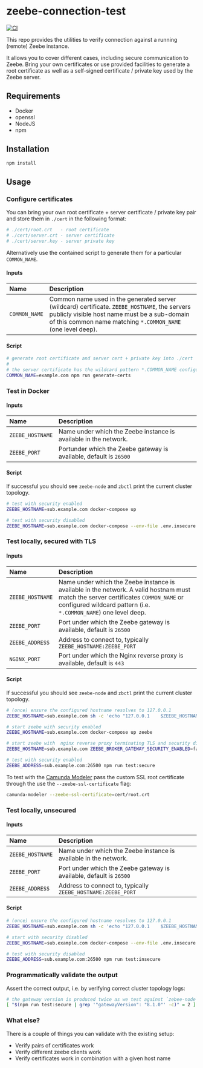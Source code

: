 # zeebe-connection-test

[![CI](https://github.com/camunda/zeebe-connection-test/actions/workflows/CI.yml/badge.svg)](https://github.com/camunda/zeebe-connection-test/actions/workflows/CI.yml)

This repo provides the utilities to verify connection against a running (remote) Zeebe instance.

It allows you to cover different cases, including secure communication to Zeebe. Bring your own certificates or use provided facilities to generate a root certificate as well as a self-signed certificate / private key used by the Zeebe server.

## Requirements

* Docker
* openssl
* NodeJS
* npm

## Installation

```sh
npm install
```

## Usage

### Configure certificates

You can bring your own root certificate + server certificate / private key pair and store them in `./cert` in the following format:

```sh
# ./cert/root.crt   - root certificate
# ./cert/server.crt - server certificate
# ./cert/server.key - server private key
```

Alternatively use the contained script to generate them for a particular `COMMON_NAME`.

#### Inputs

| Name | Description |
| :--- | :--- |
| `COMMON_NAME` | Common name used in the generated server (wildcard) certificate. `ZEEBE_HOSTNAME`, the servers publicly visible host name must be a sub-domain of this common name matching `*.COMMON_NAME` (one level deep). |

#### Script
 
```sh
# generate root certificate and server cert + private key into ./cert
#
# the server certificate has the wildcard pattern *.COMMON_NAME configured as an ALT_NAME
COMMON_NAME=example.com npm run generate-certs
```

### Test in Docker

#### Inputs

| Name | Description |
| :--- | :--- |
| `ZEEBE_HOSTNAME` | Name under which the Zeebe instance is available in the network. |
| `ZEEBE_PORT` | Portunder which the Zeebe gateway is available, default is `26500` |


#### Script

If successful you should see `zeebe-node` and `zbctl` print the current cluster topology.

```sh
# test with security enabled
ZEEBE_HOSTNAME=sub.example.com docker-compose up

# test with security disabled
ZEEBE_HOSTNAME=sub.example.com docker-compose --env-file .env.insecure up
```

### Test locally, secured with TLS

#### Inputs

| Name             | Description                                                                                                                                                                                             |
|:-----------------|:--------------------------------------------------------------------------------------------------------------------------------------------------------------------------------------------------------|
| `ZEEBE_HOSTNAME` | Name under which the Zeebe instance is available in the network. A valid hostnam must match the server certificates `COMMON_NAME` or configured wildcard pattern (i.e. `*.COMMON_NAME`) one level deep. |
| `ZEEBE_PORT`     | Port under which the Zeebe gateway is available, default is `26500`                                                                                                                                     |
| `ZEEBE_ADDRESS`  | Address to connect to, typically `ZEEBE_HOSTNAME:ZEEBE_PORT`                                                                                                                                            |
| `NGINX_PORT`     | Port under which the Nginx reverse proxy is available, default is `443`                                                                                                       |

#### Script

If successful you should see `zeebe-node` and `zbctl` print the current cluster topology.

```sh
# (once) ensure the configured hostname resolves to 127.0.0.1
ZEEBE_HOSTNAME=sub.example.com sh -c 'echo "127.0.0.1    $ZEEBE_HOSTNAME"' | sudo tee -a /etc/hosts

# start zeebe with security enabled
ZEEBE_HOSTNAME=sub.example.com docker-compose up zeebe

# start zeebe with  nginx reverse proxy terminating TLS and security disabled
ZEEBE_HOSTNAME=sub.example.com ZEEBE_BROKER_GATEWAY_SECURITY_ENABLED=false docker-compose up zeebe nginx

# test with security enabled
ZEEBE_ADDRESS=sub.example.com:26500 npm run test:secure
```

To test with the [Camunda Modeler](https://github.com/camunda/camunda-modeler) pass the custom SSL root certificate through the use the `--zeebe-ssl-certificate` flag:

```sh
camunda-modeler --zeebe-ssl-certificate=cert/root.crt
```

### Test locally, unsecured

#### Inputs

| Name | Description |
| :--- | :--- |
| `ZEEBE_HOSTNAME` | Name under which the Zeebe instance is available in the network. |
| `ZEEBE_PORT` | Port under which the Zeebe gateway is available, default is `26500` |
| `ZEEBE_ADDRESS` | Address to connect to, typically `ZEEBE_HOSTNAME:ZEEBE_PORT` |

#### Script

```sh
# (once) ensure the configured hostname resolves to 127.0.0.1
ZEEBE_HOSTNAME=sub.example.com sh -c 'echo "127.0.0.1    $ZEEBE_HOSTNAME"' | sudo tee -a /etc/hosts

# start with security disabled
ZEEBE_HOSTNAME=sub.example.com docker-compose --env-file .env.insecure up zeebe

# test with security disabled
ZEEBE_ADDRESS=sub.example.com:26500 npm run test:insecure
```

### Programmatically validate the output

Assert the correct output, i.e. by verifying correct cluster topology logs:

```sh
# the gateway version is produced twice as we test against `zebee-node` and `zbctl` 
[ "$(npm run test:secure | grep '"gatewayVersion": "8.1.0"' -c)" = 2 ] || echo "error: missing output <gatewayVersion>"
```


### What else?

There is a couple of things you can validate with the existing setup:

* Verify pairs of certificates work
* Verify different zeebe clients work
* Verify certificates work in combination with a given host name
